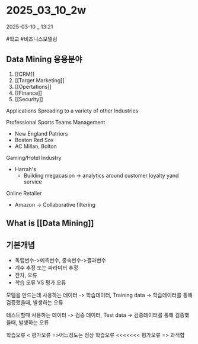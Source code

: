 
# 2025_03_10_2w

2025-03-10 _ 13:21

#학교 #비즈니스모델링 

## Data Mining 응용분야

1. [[CRM]]
2. [[Target Marketing]]
3. [[Opertations]]
4. [[Finance]]
5. [[Security]]

Applications Spreading to a variety of other Industries

Professional Sports Teams Management
- New England Patriors
- Boston Red Sox
- AC Millan, Bolton

Gaming/Hotel Industry
- Harrah's
	- Building megacasion -> analytics around customer loyalty yand service

Online Retailer
- Amazon -> Collaborative filtering


## What is [[Data Mining]]



## 기본개념

- 독립변수->예측변수, 종속변수->결과변수
- 계수 추정 또는 파라미터 추정
- 잔차, 오류
- 학습 오류 VS 평가 오류




모델을 만드는데 사용하는 데이터
-> 학습데이터, Training data
-> 학습데이터를 통해 검증했을때, 발생하는 오류

테스트할때 사용하는 데이터
-> 검증 데이터, Test data
-> 검증데이터를 통해 검증했을때, 발생하는 오류


학습오류 < 평가오류 =>어느정도는 정상
학습오류 <<<<<<< 평가오류 => 과적합
